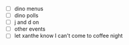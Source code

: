 - [ ] dino menus
- [ ] dino polls
- [ ] j and d on
- [ ] other events
- [ ] let xanthe know I can't come to coffee night 
